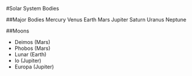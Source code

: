 #Solar System Bodies

##Major Bodies
Mercury
Venus
Earth
Mars
Jupiter
Saturn
Uranus
Neptune

##Moons
 - Deimos (Mars)
 - Phobos (Mars)
 - Lunar (Earth)
 - Io (Jupiter)
 - Europa (Jupiter)
